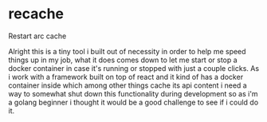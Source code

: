# recache
Restart arc cache

Alright this is a tiny tool i built out of necessity in order to help me speed things up in my job, what it does 
comes down to let me start or stop a docker container in case it's running or stopped with just a couple clicks. 
As i work with a framework built on top of react and it kind of has a docker container inside which among other 
things cache its api content i need a way to somewhat shut down this functionality during development so  as i'm 
a golang beginner i thought it would be a good challenge to see if i could do it.


